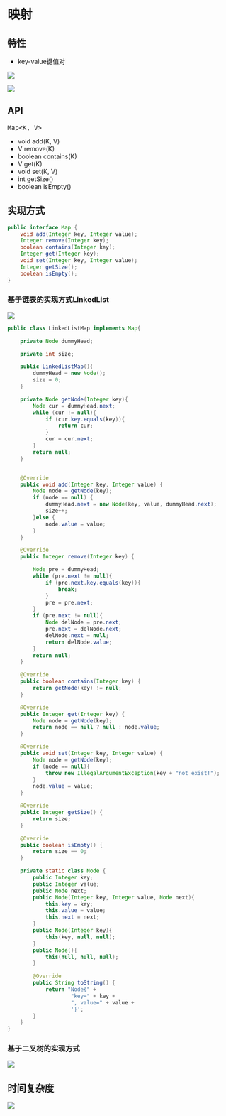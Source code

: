 # 映射

## 特性

* key-value键值对

![](img/image_2022-03-17-17-06-20.png)

![](img/image_2022-03-17-16-57-06.png)


## API

<big>`Map<K, V>`</big>

* void add(K, V)
* V remove(K)
* boolean contains(K)
* V get(K)
* void set(K, V)
* int getSize()
* boolean isEmpty()


## 实现方式


```java
public interface Map {
    void add(Integer key, Integer value);
    Integer remove(Integer key);
    boolean contains(Integer key);
    Integer get(Integer key);
    void set(Integer key, Integer value);
    Integer getSize();
    boolean isEmpty();
}
```

### 基于链表的实现方式LinkedList

![](img/image_2022-03-17-17-59-01.png)

```java
public class LinkedListMap implements Map{

    private Node dummyHead;

    private int size;

    public LinkedListMap(){
        dummyHead = new Node();
        size = 0;
    }

    private Node getNode(Integer key){
        Node cur = dummyHead.next;
        while (cur != null){
            if (cur.key.equals(key)){
                return cur;
            }
            cur = cur.next;
        }
        return null;
    }


    @Override
    public void add(Integer key, Integer value) {
        Node node = getNode(key);
        if (node == null) {
            dummyHead.next = new Node(key, value, dummyHead.next);
            size++;
        }else {
            node.value = value;
        }
    }

    @Override
    public Integer remove(Integer key) {

        Node pre = dummyHead;
        while (pre.next != null){
            if (pre.next.key.equals(key)){
                break;
            }
            pre = pre.next;
        }
        if (pre.next != null){
            Node delNode = pre.next;
            pre.next = delNode.next;
            delNode.next = null;
            return delNode.value;
        }
        return null;
    }

    @Override
    public boolean contains(Integer key) {
        return getNode(key) != null;
    }

    @Override
    public Integer get(Integer key) {
        Node node = getNode(key);
        return node == null ? null : node.value;
    }

    @Override
    public void set(Integer key, Integer value) {
        Node node = getNode(key);
        if (node == null){
            throw new IllegalArgumentException(key + "not exist!");
        }
        node.value = value;
    }

    @Override
    public Integer getSize() {
        return size;
    }

    @Override
    public boolean isEmpty() {
        return size == 0;
    }

    private static class Node {
        public Integer key;
        public Integer value;
        public Node next;
        public Node(Integer key, Integer value, Node next){
            this.key = key;
            this.value = value;
            this.next = next;
        }
        public Node(Integer key){
            this(key, null, null);
        }
        public Node(){
            this(null, null, null);
        }

        @Override
        public String toString() {
            return "Node{" +
                    "key=" + key +
                    ", value=" + value +
                    '}';
        }
    }
}

```



### 基于二叉树的实现方式


![](img/image_2022-03-17-18-19-04.png)


## 时间复杂度

![](img/image_2022-03-17-18-36-17.png)



















































